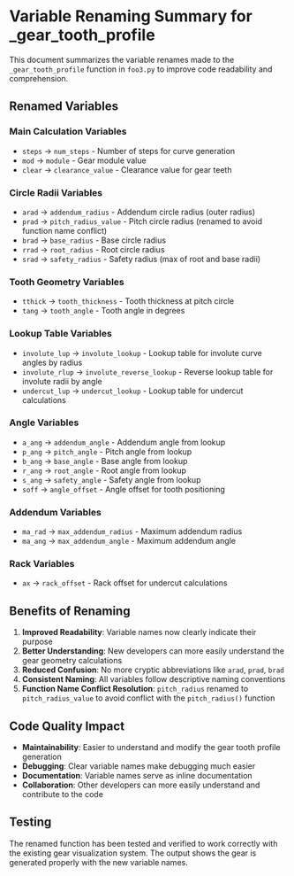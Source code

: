 # Variable Renaming Summary for _gear_tooth_profile

This document summarizes the variable renames made to the `_gear_tooth_profile` function in `foo3.py` to improve code readability and comprehension.

## Renamed Variables

### Main Calculation Variables
- `steps` → `num_steps` - Number of steps for curve generation
- `mod` → `module` - Gear module value
- `clear` → `clearance_value` - Clearance value for gear teeth

### Circle Radii Variables
- `arad` → `addendum_radius` - Addendum circle radius (outer radius)
- `prad` → `pitch_radius_value` - Pitch circle radius (renamed to avoid function name conflict)
- `brad` → `base_radius` - Base circle radius
- `rrad` → `root_radius` - Root circle radius
- `srad` → `safety_radius` - Safety radius (max of root and base radii)

### Tooth Geometry Variables
- `tthick` → `tooth_thickness` - Tooth thickness at pitch circle
- `tang` → `tooth_angle` - Tooth angle in degrees

### Lookup Table Variables
- `involute_lup` → `involute_lookup` - Lookup table for involute curve angles by radius
- `involute_rlup` → `involute_reverse_lookup` - Reverse lookup table for involute radii by angle
- `undercut_lup` → `undercut_lookup` - Lookup table for undercut calculations

### Angle Variables
- `a_ang` → `addendum_angle` - Addendum angle from lookup
- `p_ang` → `pitch_angle` - Pitch angle from lookup
- `b_ang` → `base_angle` - Base angle from lookup
- `r_ang` → `root_angle` - Root angle from lookup
- `s_ang` → `safety_angle` - Safety angle from lookup
- `soff` → `angle_offset` - Angle offset for tooth positioning

### Addendum Variables
- `ma_rad` → `max_addendum_radius` - Maximum addendum radius
- `ma_ang` → `max_addendum_angle` - Maximum addendum angle

### Rack Variables
- `ax` → `rack_offset` - Rack offset for undercut calculations

## Benefits of Renaming

1. **Improved Readability**: Variable names now clearly indicate their purpose
2. **Better Understanding**: New developers can more easily understand the gear geometry calculations
3. **Reduced Confusion**: No more cryptic abbreviations like `arad`, `prad`, `brad`
4. **Consistent Naming**: All variables follow descriptive naming conventions
5. **Function Name Conflict Resolution**: `pitch_radius` renamed to `pitch_radius_value` to avoid conflict with the `pitch_radius()` function

## Code Quality Impact

- **Maintainability**: Easier to understand and modify the gear tooth profile generation
- **Debugging**: Clear variable names make debugging much easier
- **Documentation**: Variable names serve as inline documentation
- **Collaboration**: Other developers can more easily understand and contribute to the code

## Testing

The renamed function has been tested and verified to work correctly with the existing gear visualization system. The output shows the gear is generated properly with the new variable names. 